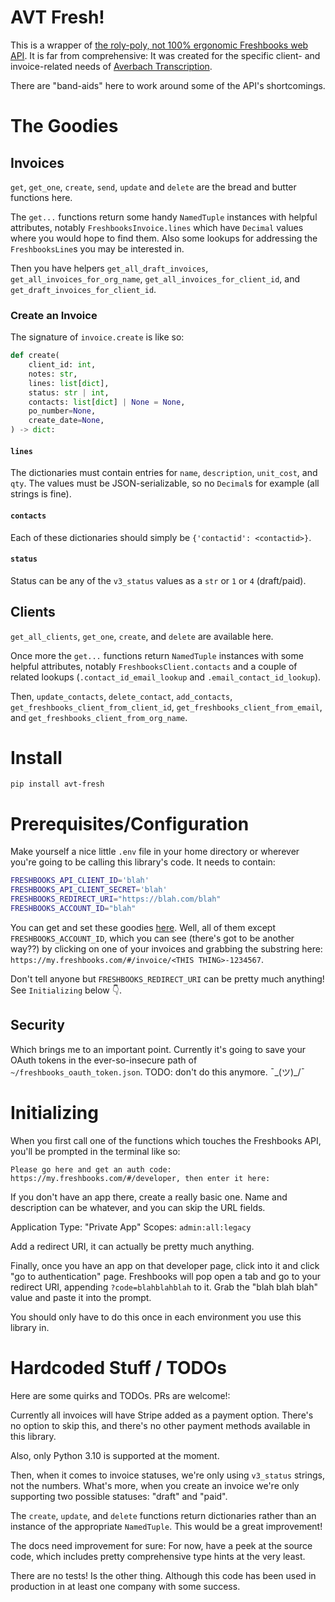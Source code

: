 # AVT Fresh!

This is a wrapper of [the roly-poly, not 100% ergonomic Freshbooks web API](https://www.freshbooks.com/api/start). It is far from comprehensive: It was created for the specific client- and invoice-related needs of [Averbach Transcription](https://avtranscription.com).

There are "band-aids" here to work around some of the API's shortcomings.

# The Goodies

## Invoices
`get`, `get_one`, `create`, `send`, `update` and `delete` are the bread and butter functions here.

The `get...` functions return some handy `NamedTuple` instances with helpful attributes, notably `FreshbooksInvoice.lines` which have `Decimal` values where you would hope to find them. Also some lookups for addressing the `FreshbooksLine`s you may be interested in.

Then you have helpers `get_all_draft_invoices`, `get_all_invoices_for_org_name`, `get_all_invoices_for_client_id`, and `get_draft_invoices_for_client_id`.

### Create an Invoice
The signature of `invoice.create` is like so:

```python
def create(
    client_id: int,
    notes: str,
    lines: list[dict],
    status: str | int,
    contacts: list[dict] | None = None,
    po_number=None,
    create_date=None,
) -> dict:
```
#### `lines` 
The dictionaries must contain entries for `name`, `description`, `unit_cost`, and `qty`.
The values must be JSON-serializable, so no `Decimal`s for example (all strings is fine).

#### `contacts`
Each of these dictionaries should simply be `{'contactid': <contactid>}`.

#### `status`
Status can be any of the `v3_status` values as a `str` or `1` or `4` (draft/paid).


## Clients
`get_all_clients`, `get_one`, `create`, and `delete` are available here.

Once more the `get...` functions return `NamedTuple` instances with some helpful attributes, notably `FreshbooksClient.contacts` and a couple of related lookups (`.contact_id_email_lookup` and `.email_contact_id_lookup`).

Then, `update_contacts`, `delete_contact`, `add_contacts`, `get_freshbooks_client_from_client_id`, `get_freshbooks_client_from_email`, and `get_freshbooks_client_from_org_name`.

# Install

```
pip install avt-fresh
```

# Prerequisites/Configuration
Make yourself a nice little `.env` file in your home directory or wherever you're going to be calling this library's code. It needs to contain:

```bash
FRESHBOOKS_API_CLIENT_ID='blah'
FRESHBOOKS_API_CLIENT_SECRET='blah'
FRESHBOOKS_REDIRECT_URI="https://blah.com/blah"
FRESHBOOKS_ACCOUNT_ID="blah"
```

You can get and set these goodies [here](https://my.freshbooks.com/#/developer). Well, all of them except `FRESHBOOKS_ACCOUNT_ID`, which you can see (there's got to be another way??) by clicking on one of your invoices and grabbing the substring here: `https://my.freshbooks.com/#/invoice/<THIS THING>-1234567`. 

Don't tell anyone but `FRESHBOOKS_REDIRECT_URI` can be pretty much anything! See `Initializing` below 👇.

## Security
Which brings me to an important point. Currently it's going to save your OAuth tokens in the ever-so-insecure path of `~/freshbooks_oauth_token.json`. TODO: don't do this anymore. ¯\_(ツ)_/¯

# Initializing
When you first call one of the functions which touches the Freshbooks API, you'll be prompted in the terminal like so:

```
Please go here and get an auth code: https://my.freshbooks.com/#/developer, then enter it here:
```

If you don't have an app there, create a really basic one. Name and description can be whatever, and you can skip the URL fields. 

Application Type: "Private App"
Scopes: `admin:all:legacy`

Add a redirect URI, it can actually be pretty much anything.

Finally, once you have an app on that developer page, click into it and click "go to authentication" page. Freshbooks will pop open a tab and go to your redirect URI, appending `?code=blahblahblah` to it. Grab the "blah blah blah" value and paste it into the prompt. 

You should only have to do this once in each environment you use this library in.

# Hardcoded Stuff / TODOs
Here are some quirks and TODOs. PRs are welcome!:

Currently all invoices will have Stripe added as a payment option. There's no option to skip this, and there's no other payment methods available in this library.

Also, only Python 3.10 is supported at the moment.

Then, when it comes to invoice statuses, we're only using `v3_status` strings, not the numbers. What's more, when you create an invoice we're only supporting two possible statuses: "draft" and "paid".

The `create`, `update`, and `delete` functions return dictionaries rather than an instance of the appropriate `NamedTuple`. This would be a great improvement!

The docs need improvement for sure: For now, have a peek at the source code, which includes pretty comprehensive type hints at the very least.

There are no tests! Is the other thing. Although this code has been used in production in at least one company with some success.
